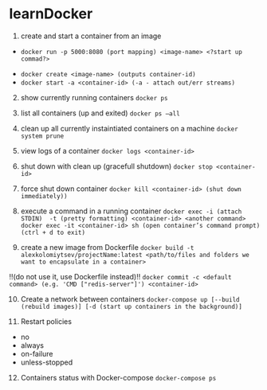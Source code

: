 # learnDocker

1. create and start a container from an image
 + `docker run -p 5000:8080 (port mapping) <image-name> <?start up commad?>`
  - `docker create <image-name> (outputs container-id)`
  - `docker start -a <container-id> (-a - attach out/err streams)`

2. show currently running containers
`docker ps`
3. list all containers (up and exited)
`docker ps —all`
4. clean up all currently instaintiated containers on a machine
`docker system prune`
5. view logs of a container
`docker logs <container-id>`
6. shut down with clean up (gracefull shutdown)
`docker stop <container-id>`
7. force shut down container
`docker kill <container-id> (shut down immediately))`
8. execute a command in a running container
`docker exec -i (attach STDIN)  -t (pretty formatting) <container-id> <another command>`
`docker exec -it <container-id> sh (open container’s command prompt) (ctrl + d to exit)`

9. create a new image from Dockerfile
`docker build -t alexkolomiytsev/projectName:latest <path/to/files and folders we want to encapsulate in a container>`

!!(do not use it, use Dockerfile instead)!!
`docker commit -c <default command> (e.g. 'CMD ["redis-server"]') <container-id>`

10. Create a network between containers
`docker-compose up [--build (rebuild images)] [-d (start up containers in the background)]`

11. Restart policies
 - no
 - always
 - on-failure
 - unless-stopped

12. Containers status with Docker-compose
`docker-compose ps`
